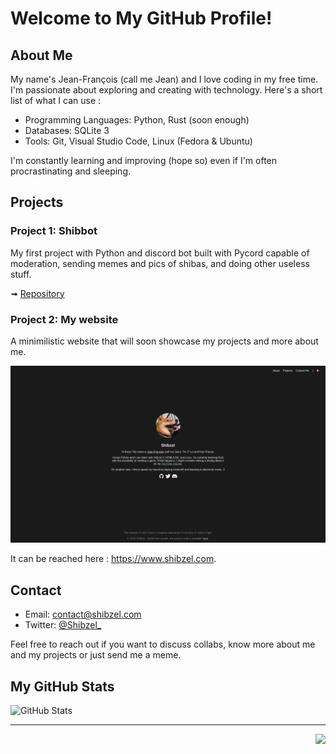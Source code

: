 # Welcome to My GitHub Profile!

## About Me

My name's Jean-François (call me Jean) and I love coding in my free time. I'm passionate about exploring and creating with technology. Here's a short list of what I can use :

- Programming Languages: Python, Rust (soon enough)
- Database~~s~~: SQLite 3
- Tools: Git, Visual Studio Code, Linux (Fedora & Ubuntu)

I'm constantly learning and improving (hope so) even if I'm often procrastinating and sleeping.

## Projects

### Project 1: Shibbot

My first project with Python and discord bot built with Pycord capable of moderation, sending memes and pics of shibas, and doing other useless stuff.

➟ [Repository](https://github.com/Shibzel/Shibbot)

### Project 2: My website

A minimilistic website that will soon showcase my projects and more about me.

![GitHub Stats](/images/screenshot-shibzeldotcom.png)

It can be reached here : https://www.shibzel.com.

## Contact

- Email: [contact@shibzel.com](mailto:contact@shibzel.com)
- Twitter: [@Shibzel_](https://twitter.com/@Shibzel_)

Feel free to reach out if you want to discuss collabs, know more about me and my projects or just send me a meme.

## My GitHub Stats

![GitHub Stats](https://myreadme.vercel.app/api/embed/Shibzel?panels=userstatistics,toprepositories,toplanguages,commitgraph)

---

<p align="right"><img src="https://komarev.com/ghpvc/?username=Shibzel&label=Profile+views&color=55a1f7&style=for-the-badge"/></p>
